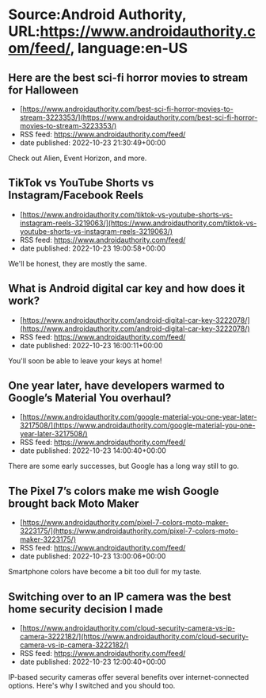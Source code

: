 # Source:Android Authority, URL:https://www.androidauthority.com/feed/, language:en-US

## Here are the best sci-fi horror movies to stream for Halloween
 - [https://www.androidauthority.com/best-sci-fi-horror-movies-to-stream-3223353/](https://www.androidauthority.com/best-sci-fi-horror-movies-to-stream-3223353/)
 - RSS feed: https://www.androidauthority.com/feed/
 - date published: 2022-10-23 21:30:49+00:00

Check out Alien, Event Horizon, and more.

## TikTok vs YouTube Shorts vs Instagram/Facebook Reels
 - [https://www.androidauthority.com/tiktok-vs-youtube-shorts-vs-instagram-reels-3219063/](https://www.androidauthority.com/tiktok-vs-youtube-shorts-vs-instagram-reels-3219063/)
 - RSS feed: https://www.androidauthority.com/feed/
 - date published: 2022-10-23 19:00:58+00:00

We'll be honest, they are mostly the same.

## What is Android digital car key and how does it work?
 - [https://www.androidauthority.com/android-digital-car-key-3222078/](https://www.androidauthority.com/android-digital-car-key-3222078/)
 - RSS feed: https://www.androidauthority.com/feed/
 - date published: 2022-10-23 16:00:11+00:00

You'll soon be able to leave your keys at home!

## One year later, have developers warmed to Google’s Material You overhaul?
 - [https://www.androidauthority.com/google-material-you-one-year-later-3217508/](https://www.androidauthority.com/google-material-you-one-year-later-3217508/)
 - RSS feed: https://www.androidauthority.com/feed/
 - date published: 2022-10-23 14:00:40+00:00

There are some early successes, but Google has a long way still to go.

## The Pixel 7’s colors make me wish Google brought back Moto Maker
 - [https://www.androidauthority.com/pixel-7-colors-moto-maker-3223175/](https://www.androidauthority.com/pixel-7-colors-moto-maker-3223175/)
 - RSS feed: https://www.androidauthority.com/feed/
 - date published: 2022-10-23 13:00:06+00:00

Smartphone colors have become a bit too dull for my taste.

## Switching over to an IP camera was the best home security decision I made
 - [https://www.androidauthority.com/cloud-security-camera-vs-ip-camera-3222182/](https://www.androidauthority.com/cloud-security-camera-vs-ip-camera-3222182/)
 - RSS feed: https://www.androidauthority.com/feed/
 - date published: 2022-10-23 12:00:40+00:00

IP-based security cameras offer several benefits over internet-connected options. Here's why I switched and you should too.

